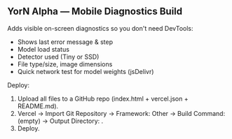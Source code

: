 YorN Alpha — Mobile Diagnostics Build
-------------------------------------
Adds visible on-screen diagnostics so you don't need DevTools:
  - Shows last error message & step
  - Model load status
  - Detector used (Tiny or SSD)
  - File type/size, image dimensions
  - Quick network test for model weights (jsDelivr)

Deploy:
  1) Upload all files to a GitHub repo (index.html + vercel.json + README.md).
  2) Vercel → Import Git Repository → Framework: Other → Build Command: (empty) → Output Directory: .
  3) Deploy.
